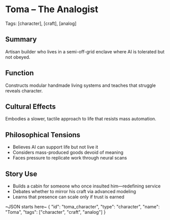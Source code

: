 # Toma – The Analogist
Tags: [character], [craft], [analog]

## Summary
Artisan builder who lives in a semi-off-grid enclave where AI is tolerated but not obeyed.

## Function
Constructs modular handmade living systems and teaches that struggle reveals character.

## Cultural Effects
Embodies a slower, tactile approach to life that resists mass automation.

## Philosophical Tensions
- Believes AI can support life but not live it
- Considers mass-produced goods devoid of meaning
- Faces pressure to replicate work through neural scans

## Story Use
- Builds a cabin for someone who once insulted him—redefining service
- Debates whether to mirror his craft via advanced modeling
- Learns that presence can scale only if trust is earned

~JSON starts here~
{
  "id": "toma_character",
  "type": "character",
  "name": "Toma",
  "tags": ["character", "craft", "analog"]
}
